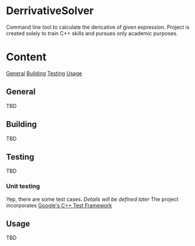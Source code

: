 # DerrivativeSolver
Command line tool to calculate the dericative of given expression. Project is created solely to train C++ skills and pursues only academic purposes.

# Content
[General](#general)
[Building](#building) 
[Testing](#testing)
[Usage](#usage)

## General <a name="general"></a>
TBD

## Building <a name="building"></a>
TBD

## Testing <a name="testing"></a>
TBD

### Unit testing
Yep, there are some test cases.
_Details will be defined later_
The project incorporates [Google's C++ Test Framework](https://github.com/google/googletest "Google Test")

## Usage <a name="usage"></a>
TBD
